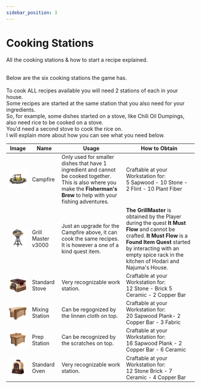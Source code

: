 ```yaml
---
sidebar_position: 3
---
```


# Cooking Stations 


All the cooking stations & how to start a recipe explained.<br /> <br /> 

Below are the six cooking stations the game has.<br /> 
<br /> 
To cook ALL recipes available you will need 2 stations of each in your house.<br /> 
Some recipes are started at the same station that you also need for your ingredients. <br /> 
So, for example, some dishes started on a stove, like Chili Oil Dumpings, also need rice to be cooked on a stove. <br /> 
You'd need a second stove to cook the rice on.<br /> 
I will explain more about how you can see what you need below.

| Image | Name | Usage | How to Obtain  | 
|:-----:|------|--------|-------------|
|![CampFire](./img/CampFire.png)| Campfire | Only used for smaller dishes that have 1 ingredient and cannot be cooked together. This is also where you make the **Fisherman's Brew** to help with your fishing adventures. | Craftable at your Workstation for: <br /> 5 Sapwood - 10 Stone - 2 Flint - 10 Plant Fiber |
|![GrillMaster](./img/GrillMaster.png)| Grill Master v3000 | Just an upgrade for the Campfire above, it can cook the same recipes. It is however a one of a kind quest item. | **The GrillMaster** is obtained by the Player during the quest **It Must Flow** and cannot be crafted. **It Must Flow** is a **Found Item Quest** started by interacting with an empty spice rack in the kitchen of Hodari and Najuma's House. |
|![Stove](./img/Stove.png)| Standard Stove | Very recognizable work station. | Craftable at your Workstation for: <br />12 Stone - Brick 5 Ceramic - 2 Copper Bar |
|![MixingStation](./img/MixingStation.png)| Mixing Station | Can be regognized by the linnen cloth on top.  | Craftable at your Workstation for: <br />20 Sapwood Plank-  2 Copper Bar - 3 Fabric |
|![PrepStation](./img/PrepStation.png)| Prep Station | Can be recognized by the scratches on top. | Craftable at your Workstation for: <br />16 Sapwood Plank - 2 Copper Bar - 6 Ceramic  |
|![Oven](./img/Oven.png)| Standard Oven | Very recognizable work station.   | Craftable at your Workstation for: <br />12 Stone Brick - 7 Ceramic - 4 Copper Bar  | 

<br /> <br /> <br /> 

